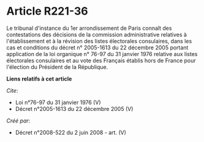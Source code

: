 # Article R221-36

Le tribunal d'instance du 1er arrondissement de Paris connaît des contestations des décisions de la commission administrative
relatives à l'établissement et à la révision des listes électorales consulaires, dans les cas et conditions du décret n°
2005-1613 du 22 décembre 2005 portant application de la loi organique n° 76-97 du 31 janvier 1976 relative aux listes
électorales consulaires et au vote des Français établis hors de France pour l'élection du Président de la République.

**Liens relatifs à cet article**

_Cite_:

  - Loi n°76-97 du 31 janvier 1976 (V)
  - Décret n°2005-1613 du 22 décembre 2005 (V)

_Créé par_:

  - Décret n°2008-522 du 2 juin 2008 - art. (V)
